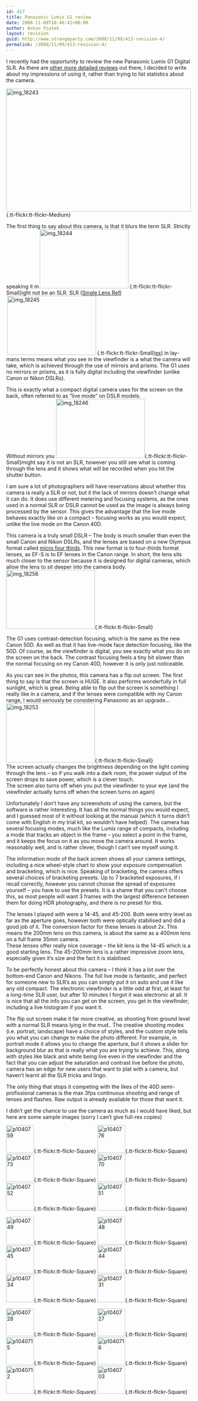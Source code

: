 ```yaml
---
id: 417
title: Panasonic Lumix G1 review
date: 2008-11-09T10:46:41+00:00
author: Anton Piatek
layout: revision
guid: http://www.strangeparty.com/2008/11/09/413-revision-4/
permalink: /2008/11/09/413-revision-4/
---
```

I recently had the opportunity to review the new Panasonic Lumix G1 Digital SLR. As there are [other more detailed reviews](http://www.dpreview.com/previews/PanasonicG1/) out there, I decided to write about my impressions of using it, rather than trying to list statistics about the camera.

[<img class="alignnone" src="http://farm4.static.flickr.com/3293/3005469017_abaab16e65.jpg" alt="img_18243" width="500" height="333" />](http://www.flickr.com/photos/antonpiatek/3005469017/ "img_18243"){.tt-flickr.tt-flickr-Medium}

<!--more-->

The first thing to say about this camera, is that it blurs the term SLR. Strictly speaking it m[<img class="alignright" style="margin-left: 3px; margin-right: 3px;" src="http://farm4.static.flickr.com/3155/3006304498_3df8879eb2_m.jpg" alt="img_18244" width="240" height="160" />](http://www.flickr.com/photos/antonpiatek/3006304498/ "img_18244"){.tt-flickr.tt-flickr-Small}ight not be an SLR. SLR ([Single Lens Re](http://en.wikipedia.org/wiki/Single-lens_reflex_camera)[fl](http://en.wikipedia.org/wiki/Single-lens_reflex_camera)[<img class="alignleft" style="margin-left: 3px; margin-right: 3px;" src="http://farm4.static.flickr.com/3062/3006304942_f03b352af7_m.jpg" alt="img_18245" width="240" height="160" />](http://www.flickr.com/photos/antonpiatek/3006304942/ "img_18245"){.tt-flickr.tt-flickr-Small}[ex](http://en.wikipedia.org/wiki/Single-lens_reflex_camera)) in lay-mans terms means what you see in the viewfinder is a what the camera will take, which is achieved through the use of mirrors and prisms. The G1 uses no mirrors or prisms, as it is fully digital including the viewfinder (unlike Canon or Nikon DSLRs).

This is exactly what a compact digital camera uses for the screen on the back, often referred to as &#8220;live mode&#8221; on DSLR models.  
Without mirrors you [<img class="alignright" src="http://farm4.static.flickr.com/3278/3005470453_599ea07fc3_m.jpg" alt="img_18246" width="240" height="160" />](http://www.flickr.com/photos/antonpiatek/3005470453/ "img_18246"){.tt-flickr.tt-flickr-Small}might say it is not an SLR, however you still see what is coming through the lens and it shows what will be recorded when you hit the shutter button.

I am sure a lot of photographers will have reservations about whether this camera is really a SLR or not, but it the lack of mirrors doesn&#8217;t change what it can do. It does use different metering and focusing systems, as the ones used in a normal SLR or DSLR cannot be used as the image is always being processed by the sensor. This gives the advantage that the live mode behaves exactly like on a compact &#8211; focusing works as you would expect, unlike the live mode on the Canon 40D.

This camera is a truly small DSLR &#8211; The body is much smaller than even the small Canon and Nikon DSLRs, and the lenses are based on a new Olympus format called [micro four thirds](http://en.wikipedia.org/wiki/Four_Thirds_System#Micro_Four_Thirds_System). This new format is to four-thirds format lenses, as EF-S is to EF lenses in the Canon range. In short, the lens sits much closer to the sensor because it is designed for digital cameras, which allow the lens to sit deeper into the camera body.[<img class="alignleft" src="http://farm4.static.flickr.com/3155/3005473813_edeeab9437_m.jpg" alt="img_18256" width="240" height="160" />](http://www.flickr.com/photos/antonpiatek/3005473813/ "img_18256"){.tt-flickr.tt-flickr-Small}

The G1 uses contrast-detection focusing, which is the same as the new Canon 50D. As well as that it has live-mode face detection focusing, like the 50D. Of course, as the viewfinder is digital, you see exactly what you do on the screen on the back. The contrast focusing feels a tiny bit slower than the normal focusing on my Canon 40D, however it is only just noticeable.

As you can see in the photos, this camera has a flip out screen. The first thing to say is that the screen is HUGE. It also performs wonderfully in full sunlight, which is great. Being able to flip out the screen is something I really like in a camera, and if the lenses were compatible with my Canon range, I would seriously be considering Panasonic as an upgrade&#8230;[<img class="alignright" src="http://farm4.static.flickr.com/3286/3005472945_3a480d562e_m.jpg" alt="img_18253" width="240" height="160" />](http://www.flickr.com/photos/antonpiatek/3005472945/ "img_18253"){.tt-flickr.tt-flickr-Small}  
The screen actually changes the brightness depending on the light coming through the lens &#8211; so if you walk into a dark room, the power output of the screen drops to save power, which is a clever touch.  
The screen also turns off when you put the viewfinder to your eye (and the viewfinder actually turns off when the screen turns on again)

Unfortunately I don&#8217;t have any screenshots of using the camera, but the software is rather interesting. It has all the normal things you would expect, and I guessed most of it without looking at the manual (which it turns didn&#8217;t come with English in my trial kit, so wouldn&#8217;t have helped). The camera has several focusing modes, much like the Lumix range of compacts, including a mode that tracks an object in the frame &#8211; you select a point in the frame, and it keeps the focus on it as you move the camera around. It works reasonably well, and is rather clever, though I can&#8217;t see myself using it.

The information mode of the back screen shows all your camera settings, including a nice wheel-style chart to show your exposure compensation and bracketing, which is nice. Speaking of bracketing, the camera offers several choices of bracketing presets. Up to 7 bracketed exposures, if i recall correctly, however you cannot choose the spread of exposures yourself &#8211; you have to use the presets. It is a shame that you can&#8217;t choose this, as most people will want 3 frames with the largest difference between them for doing HDR photography, and there is no preset for this.

The lenses I played with were a 14-45, and 45-200. Both were entry level as far as the aperture goes, however both were optically stabilised and did a good job of it. The conversion factor for these lenses is about 2x. This means the 200mm lens on this camera, is about the same as a 400mm lens on a full frame 35mm camera.  
These lenses offer really nice coverage &#8211; the kit lens is the 14-45 which is a good starting lens. The 45-200mm lens is a rather impressive zoom lens, especially given it&#8217;s size and the fact it is stabilised.

To be perfectly honest about this camera &#8211; I think it has a lot over the bottom-end Canon and Nikons. The full live mode is fantastic, and perfect for someone new to SLR&#8217;s as you can simply put it on auto and use it like any old compact. The electronic viewfinder is a little odd at first, at least for a long-time SLR user, but after 10 minutes I forgot it was electronic at all. It is nice that all the info you can get on the screen, you get in the viewfinder, including a live histogram if you want it.

The flip out screen make it far more creative, as shooting from ground level with a normal SLR means lying in the mud.. The creative shooting modes (i.e. portrait, landscape) have a choice of styles, and the custom style tells you what you can change to make the photo different. For example, in portrait mode it allows you to change the aperture, but it shows a slider for background blur as that is really what you are trying to achieve. This, along with styles like black and white being live even in the viewfinder and the fact that you can adjust the saturation and contrast live before the photo, camera has an edge for new users that want to plat with a camera, but haven&#8217;t learnt all the SLR tricks and lingo.

The only thing that stops it competing with the likes of the 40D semi-profissional cameras is the max 3fps continuous shooting and range of lenses and flashes. Raw output is already available for those that want it.

I didn&#8217;t get the chance to use the camera as much as I would have liked, but here are some sample images (sorry I can&#8217;t give full-res copies)

[<img class="alignnone" src="http://farm3.static.flickr.com/2361/3005482649_fbcd15ac95_s.jpg" alt="p1040759" width="75" height="75" />](http://www.flickr.com/photos/antonpiatek/3005482649/ "p1040759"){.tt-flickr.tt-flickr-Square} [<img class="alignnone" src="http://farm4.static.flickr.com/3247/3006319676_4ce522f6bc_s.jpg" alt="p1040776" width="75" height="75" />](http://www.flickr.com/photos/antonpiatek/3006319676/ "p1040776"){.tt-flickr.tt-flickr-Square} [<img class="alignnone" src="http://farm4.static.flickr.com/3039/3006319172_edccf63b38_s.jpg" alt="p1040773" width="75" height="75" />](http://www.flickr.com/photos/antonpiatek/3006319172/ "p1040773"){.tt-flickr.tt-flickr-Square} [<img class="alignnone" src="http://farm4.static.flickr.com/3152/3006318492_c8c2142dce_s.jpg" alt="p1040770" width="75" height="75" />](http://www.flickr.com/photos/antonpiatek/3006318492/ "p1040770"){.tt-flickr.tt-flickr-Square} [<img class="alignnone" src="http://farm4.static.flickr.com/3199/3006317188_ca6c0cf89a_s.jpg" alt="p1040752" width="75" height="75" />](http://www.flickr.com/photos/antonpiatek/3006317188/ "p1040752"){.tt-flickr.tt-flickr-Square} [<img class="alignnone" src="http://farm4.static.flickr.com/3072/3005481783_32eaa8f989_s.jpg" alt="p1040751" width="75" height="75" />](http://www.flickr.com/photos/antonpiatek/3005481783/ "p1040751"){.tt-flickr.tt-flickr-Square}

[<img class="alignnone" src="http://farm4.static.flickr.com/3229/3005481371_b42a31b134_s.jpg" alt="p1040749" width="75" height="75" />](http://www.flickr.com/photos/antonpiatek/3005481371/ "p1040749"){.tt-flickr.tt-flickr-Square} [<img class="alignnone" src="http://farm4.static.flickr.com/3169/3005481225_7a978e9ba1_s.jpg" alt="p1040748" width="75" height="75" />](http://www.flickr.com/photos/antonpiatek/3005481225/ "p1040748"){.tt-flickr.tt-flickr-Square} [<img class="alignnone" src="http://farm4.static.flickr.com/3163/3006316190_11e485ac53_s.jpg" alt="p1040745" width="75" height="75" />](http://www.flickr.com/photos/antonpiatek/3006316190/ "p1040745"){.tt-flickr.tt-flickr-Square} [<img class="alignnone" src="http://farm4.static.flickr.com/3013/3006315948_4831f9c960_s.jpg" alt="p1040744" width="75" height="75" />](http://www.flickr.com/photos/antonpiatek/3006315948/ "p1040744"){.tt-flickr.tt-flickr-Square} [<img class="alignnone" src="http://farm4.static.flickr.com/3001/3005479723_085f8161bb_s.jpg" alt="p1040734" width="75" height="75" />](http://www.flickr.com/photos/antonpiatek/3005479723/ "p1040734"){.tt-flickr.tt-flickr-Square} [<img class="alignnone" src="http://farm4.static.flickr.com/3006/3005479079_41d74931eb_s.jpg" alt="p1040731" width="75" height="75" />](http://www.flickr.com/photos/antonpiatek/3005479079/ "p1040731"){.tt-flickr.tt-flickr-Square}

[<img class="alignnone" src="http://farm4.static.flickr.com/3066/3006313402_3200bef712_s.jpg" alt="p1040728" width="75" height="75" />](http://www.flickr.com/photos/antonpiatek/3006313402/ "p1040728"){.tt-flickr.tt-flickr-Square} [<img class="alignnone" src="http://farm4.static.flickr.com/3253/3005478063_c1a2a2ea99_s.jpg" alt="p1040727" width="75" height="75" />](http://www.flickr.com/photos/antonpiatek/3005478063/ "p1040727"){.tt-flickr.tt-flickr-Square} [<img class="alignnone" src="http://farm4.static.flickr.com/3189/3006309190_b5e69cc9ab_s.jpg" alt="p1040715" width="75" height="75" />](http://www.flickr.com/photos/antonpiatek/3006309190/ "p1040715"){.tt-flickr.tt-flickr-Square} [<img class="alignnone" src="http://farm4.static.flickr.com/3179/3005474547_4a0b67ed35_s.jpg" alt="p1040716" width="75" height="75" />](http://www.flickr.com/photos/antonpiatek/3005474547/ "p1040716"){.tt-flickr.tt-flickr-Square} [<img class="alignnone" src="http://farm4.static.flickr.com/3154/3006308780_ba14de70d2_s.jpg" alt="p1040712" width="75" height="75" />](http://www.flickr.com/photos/antonpiatek/3006308780/ "p1040712"){.tt-flickr.tt-flickr-Square} [<img class="alignnone" src="http://farm4.static.flickr.com/3071/3005469771_491cfd4633_s.jpg" alt="p1040703" width="75" height="75" />](http://www.flickr.com/photos/antonpiatek/3005469771/ "p1040703"){.tt-flickr.tt-flickr-Square}
